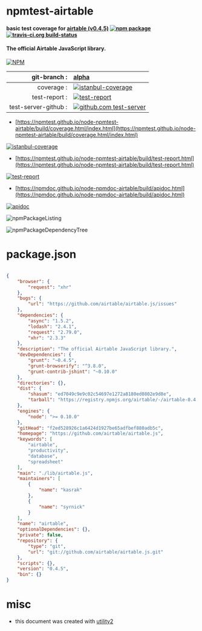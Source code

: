 # npmtest-airtable

#### basic test coverage for  [airtable (v0.4.5)](https://github.com/airtable/airtable.js)  [![npm package](https://img.shields.io/npm/v/npmtest-airtable.svg?style=flat-square)](https://www.npmjs.org/package/npmtest-airtable) [![travis-ci.org build-status](https://api.travis-ci.org/npmtest/node-npmtest-airtable.svg)](https://travis-ci.org/npmtest/node-npmtest-airtable)

#### The official Airtable JavaScript library.

[![NPM](https://nodei.co/npm/airtable.png?downloads=true&downloadRank=true&stars=true)](https://www.npmjs.com/package/airtable)

| git-branch : | [alpha](https://github.com/npmtest/node-npmtest-airtable/tree/alpha)|
|--:|:--|
| coverage : | [![istanbul-coverage](https://npmtest.github.io/node-npmtest-airtable/build/coverage.badge.svg)](https://npmtest.github.io/node-npmtest-airtable/build/coverage.html/index.html)|
| test-report : | [![test-report](https://npmtest.github.io/node-npmtest-airtable/build/test-report.badge.svg)](https://npmtest.github.io/node-npmtest-airtable/build/test-report.html)|
| test-server-github : | [![github.com test-server](https://npmtest.github.io/node-npmtest-airtable/GitHub-Mark-32px.png)](https://npmtest.github.io/node-npmtest-airtable/build/app/index.html) | | build-artifacts : | [![build-artifacts](https://npmtest.github.io/node-npmtest-airtable/glyphicons_144_folder_open.png)](https://github.com/npmtest/node-npmtest-airtable/tree/gh-pages/build)|

- [https://npmtest.github.io/node-npmtest-airtable/build/coverage.html/index.html](https://npmtest.github.io/node-npmtest-airtable/build/coverage.html/index.html)

[![istanbul-coverage](https://npmtest.github.io/node-npmtest-airtable/build/screenCapture.buildCi.browser.%252Ftmp%252Fbuild%252Fcoverage.lib.html.png)](https://npmtest.github.io/node-npmtest-airtable/build/coverage.html/index.html)

- [https://npmtest.github.io/node-npmtest-airtable/build/test-report.html](https://npmtest.github.io/node-npmtest-airtable/build/test-report.html)

[![test-report](https://npmtest.github.io/node-npmtest-airtable/build/screenCapture.buildCi.browser.%252Ftmp%252Fbuild%252Ftest-report.html.png)](https://npmtest.github.io/node-npmtest-airtable/build/test-report.html)

- [https://npmdoc.github.io/node-npmdoc-airtable/build/apidoc.html](https://npmdoc.github.io/node-npmdoc-airtable/build/apidoc.html)

[![apidoc](https://npmdoc.github.io/node-npmdoc-airtable/build/screenCapture.buildCi.browser.%252Ftmp%252Fbuild%252Fapidoc.html.png)](https://npmdoc.github.io/node-npmdoc-airtable/build/apidoc.html)

![npmPackageListing](https://npmtest.github.io/node-npmtest-airtable/build/screenCapture.npmPackageListing.svg)

![npmPackageDependencyTree](https://npmtest.github.io/node-npmtest-airtable/build/screenCapture.npmPackageDependencyTree.svg)



# package.json

```json

{
    "browser": {
        "request": "xhr"
    },
    "bugs": {
        "url": "https://github.com/airtable/airtable.js/issues"
    },
    "dependencies": {
        "async": "1.5.2",
        "lodash": "2.4.1",
        "request": "2.79.0",
        "xhr": "2.3.3"
    },
    "description": "The official Airtable JavaScript library.",
    "devDependencies": {
        "grunt": "~0.4.5",
        "grunt-browserify": "^3.8.0",
        "grunt-contrib-jshint": "~0.10.0"
    },
    "directories": {},
    "dist": {
        "shasum": "ed7049c9e9c02c54697e1272a8180ed0802e9d8e",
        "tarball": "https://registry.npmjs.org/airtable/-/airtable-0.4.5.tgz"
    },
    "engines": {
        "node": ">= 0.10.0"
    },
    "gitHead": "f2ed528926c1a6424d1927be65adfbef880adb5c",
    "homepage": "https://github.com/airtable/airtable.js",
    "keywords": [
        "airtable",
        "productivity",
        "database",
        "spreadsheet"
    ],
    "main": "./lib/airtable.js",
    "maintainers": [
        {
            "name": "kasrak"
        },
        {
            "name": "syrnick"
        }
    ],
    "name": "airtable",
    "optionalDependencies": {},
    "private": false,
    "repository": {
        "type": "git",
        "url": "git://github.com/airtable/airtable.js.git"
    },
    "scripts": {},
    "version": "0.4.5",
    "bin": {}
}
```



# misc
- this document was created with [utility2](https://github.com/kaizhu256/node-utility2)
